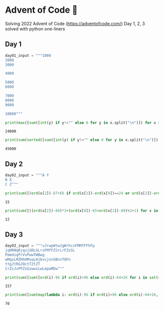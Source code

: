 # Advent of Code 🎄

Solving 2022 Advent of Code (https://adventofcode.com/)
Day 1, 2, 3 solved with python one-liners

## Day 1


```python
day01_input = """1000
2000
3000

4000

5000
6000

7000
8000
9000

10000"""
```


```python
print(max([sum([int(y) if y!="" else 0 for y in x.split("\n")]) for x in day01_input.split("\n\n")]))
```

    24000
    


```python
print(sum(sorted([sum([int(y) if y!="" else 0 for y in x.split("\n")]) for x in day01_input.split("\n\n")])[-3:]))
```

    45000
    

## Day 2


```python
day02_input = """A Y
B X
C Z"""
```


```python
print(sum([(ord(x[2])-87+(6 if ord(x[2])-ord(x[0])==24 or ord(x[2])-ord(x[0])==21 else 3 if ord(x[2])-ord(x[0])==23 else 0)) for x in day02_input.split("\n")]))
```

    15
    


```python
print(sum([((ord(x[2])-88)*3+(ord(x[0])-65+ord(x[2])-89)%3+1) for x in day02_input.split("\n")]))
```

    12
    

## Day 3


```python
day03_input = """vJrwpWtwJgWrhcsFMMfFFhFp
jqHRNqRjqzjGDLGLrsFMfFZSrLrFZsSL
PmmdzqPrVvPwwTWBwg
wMqvLMZHhHMvwLHjbvcjnnSBnvTQFn
ttgJtRGJQctTZtZT
CrZsJsPPZsGzwwsLwLmpwMDw"""
```


```python
print(sum([sum([ord(i)-96 if ord(i)>96 else ord(i)-64+26 for i in set(r[:(len(r)//2)]).intersection(r[(len(r)//2):])]) for r in day03_input.split("\n")]))
```

    157
    


```python
print(sum([sum(map(lambda i: ord(i)-96 if ord(i)>96 else ord(i)-64+26, set(g[0]).intersection(g[1]).intersection(g[2]))) for g in [day03_input.split("\n")[i:i+3] for i in range(0, len(day03_input.split("\n")), 3)]]))
```

    70
    


```python

```
